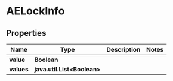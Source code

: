 # AELockInfo

## Properties
Name | Type | Description | Notes
------------ | ------------- | ------------- | -------------
**value** | **Boolean** |  | 
**values** | **java.util.List&lt;Boolean&gt;** |  | 
